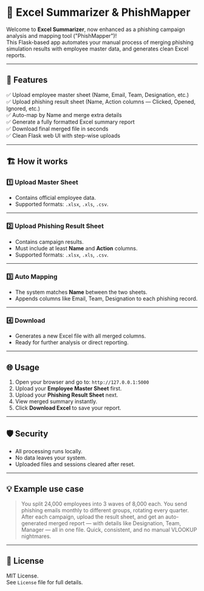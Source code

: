 # 📄 Excel Summarizer & PhishMapper

Welcome to **Excel Summarizer**, now enhanced as a phishing campaign analysis and mapping tool ("PhishMapper")!  
This Flask-based app automates your manual process of merging phishing simulation results with employee master data, and generates clean Excel reports.

---

## 🚀 Features

✅ Upload employee master sheet (Name, Email, Team, Designation, etc.)  
✅ Upload phishing result sheet (Name, Action columns — Clicked, Opened, Ignored, etc.)  
✅ Auto-map by Name and merge extra details  
✅ Generate a fully formatted Excel summary report  
✅ Download final merged file in seconds  
✅ Clean Flask web UI with step-wise uploads

---

## 🏗️ How it works

### 1️⃣ Upload Master Sheet

- Contains official employee data.
- Supported formats: `.xlsx`, `.xls`, `.csv`.

---

### 2️⃣ Upload Phishing Result Sheet

- Contains campaign results.
- Must include at least **Name** and **Action** columns.
- Supported formats: `.xlsx`, `.xls`, `.csv`.

---

### 3️⃣ Auto Mapping

- The system matches **Name** between the two sheets.
- Appends columns like Email, Team, Designation to each phishing record.

---

### 4️⃣ Download

- Generates a new Excel file with all merged columns.
- Ready for further analysis or direct reporting.

---

## 🌐 Usage

1. Open your browser and go to: `http://127.0.0.1:5000`
2. Upload your **Employee Master Sheet** first.
3. Upload your **Phishing Result Sheet** next.
4. View merged summary instantly.
5. Click **Download Excel** to save your report.

---

## 🛡️ Security

- All processing runs locally.
- No data leaves your system.
- Uploaded files and sessions cleared after reset.

---

## 💡 Example use case

> You split 24,000 employees into 3 waves of 8,000 each. You send phishing emails monthly to different groups, rotating every quarter. After each campaign, upload the result sheet, and get an auto-generated merged report — with details like Designation, Team, Manager — all in one file. Quick, consistent, and no manual VLOOKUP nightmares.

---

## 📝 License

MIT License.  
See `License` file for full details.
